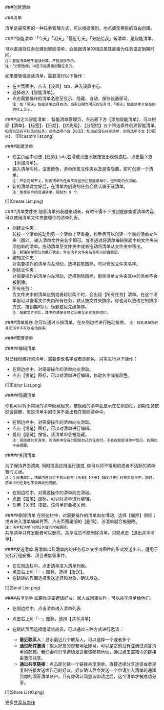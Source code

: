 ###创建清单

###清单

清单是最常用的一种任务管理方式，可以根据类别、地点或使用目的自由创建。

####智能清单
「今天」「明天」「最近七天」「分配给我」等清单，是智能清单。  

可以直接将任务创建到智能清单，会依据清单的相应属性直接为任务设定到期时间。
<br >`注：智能清单是不能被分享、不能被排序的。`
<br >`注：「分配给我」中是不能直接创建任务的。`

如果要管理这些清单，需要进行以下操作：
* 在主页面中，点击【设置】tab，进入设置中心。
* 选择进入【智能清单】。
* 点击需要操作的清单名称至显示、隐藏、自动，保存设置即可。
<br>`注：如「明天」智能清单选择自动，当有日期为明天的任务时，「明天」智能清单才会在侧边栏上显示。`

####自定义智能清单：
智能清单管理页，点击最下方【添加智能清单】，可以根据【清单】、【标签】、【日期】、【优先级】、【分配给】五个筛选条件创建智能清单。
<br >`如当前没有带标签的任务，则筛选项不含【标签】；如当前没有共享清单，则筛选项不含【分配给】。`
![](custom list.png)

####新建清单
* 在主页面中点击【任务】tab,右滑或点击汉堡按钮出现侧边栏，点击最下方【添加清单】。
* 输入清单名称，设置颜色，清单所属文件夹以及是否隐藏，即可创建一个清单。
<br>`注：开启隐藏开关，则该清单的任务不再显示在智能清单中，但到期仍会提醒。`
* 新的清单建立好后，在清单内创建的任务会默认属于该清单。  
`注：免费账户的普通清单，限制为 9 个。`

![](Create List.png)

####清单文件夹
随着清单列表越来越长，有时不得不下拉到底部查看清单内容，可以使用清单文件夹整理你的清单列表。
* 创建文件夹：  
长按一个清单拖动到另一个清单上至重叠，松手后可以创建一个新的清单文件夹（图2），输入清单文件夹名字即可。或者通过将清单编辑界面中的文件夹来添加新的清单。拖动清单至文件夹中或者拖动将清单从文件夹中移出。
<br >`注：新建清单默认为展开状态，单击清单文件夹名称可以折叠收起。`
* 编辑文件夹：  
对需要操作的清单向左滑动，选择铅笔图标，可以修改文件夹名字。
* 删除文件夹：  
对需要操作的清单向左滑动，选择删除图标，删除清单文件夹其中的清单不会被删除。
* 所有任务：  
当文件夹中的清单达到或者超过两个时，会出现【所有任务】清单。在这个清单里可以查看文件夹内所有任务，默认按文件夹排序，你也可以更改它的排序方式，按到期时间、标题或优先级排序。
<br >`注：解散文件夹后，其中的清单会独立出来显示在左侧边栏。`

####清单排序
你可以通过长按清单，在左侧边栏进行拖动排序。
`注：智能清单和已关闭清单不可以拖动排序。`

####管理清单

#####编辑清单

对已经创建好的清单，需要更改名字或者是颜色，只需进行以下操作：
* 在侧边栏中，对需要操作的清单向左滑动。
* 点击【铅笔】图标，可以对清单进行编辑，修改名字或者颜色。

![](Editor List.png)

#####隐藏清单

你也可以将不常用的清单隐藏起来，被隐藏的清单会显示在左侧边栏，到期任务依然会提醒，但是清单中的任务不会出现在智能清单中。
* 在侧边栏中，对需要操作的清单向左滑动。
* 点击【铅笔】图标，可以对清单进行编辑。
* 启用【隐藏】按钮，该清单即会被隐藏。  
`注：若隐藏共享清单，则清单中没有分配给自己的任务时，不会在智能清单中显示，到期也不会提醒。`

#####关闭清单

为了保持界面清爽, 同时提高应用运行速度, 你可以将不常用的或者不活跃的清单暂时关闭。
<br >`注：关闭清单后，清单内任务将不再出现在【所有】【今天】【最近7天】和搜索结果中。同时，清单中的任务也不会再收到提醒。`
* 在侧边栏中，对需要操作的清单向左滑动。
* 点击【铅笔】图标，可以对清单进行编辑。
* 启用【关闭】按钮，该清单即会被关闭。

#####删除清单
在侧边栏中，对需要操作的清单向左滑动，选择【删除】图标；或者进入清单编辑界面，点击页面尾部的【删除】，该清单就会被删除。
<br>`注：清单和清单下的任务会同时被删除。`
<br >共享清单只有发起者可以删除，共享成员不能删除清单，只能点击【退出共享清单】。

####发送清单
将清单以及清单内的任务标以文字或图片的形式发送出去，适用于交代行程安排、项目进度等事件。
* 在左侧边栏中，点击清单进入清单列表。
* 点击右上角「···」图标，选择【发送】。
* 在跳转的界面选择发送途径和对象，确认发送。

![](Send List.png)

####共享清单
如果你需要邀请好友、家人或同事协作，可以共享清单给他们。
* 在侧边栏中，点击清单进入清单列表
* 点击右上角「···」图标，选择【共享清单】
* 在跳转页面选择邀请新成员，可以通过三种方式进行邀请：

   - **最近联系人**：显示最近几个联系人，可以选择一个或者多个
   - **通过邮件邀请**：输入好友的邮箱地址即可，可以是之前没有注册过滴答清单的邮箱。我们会将分享邀请发送至该邮箱地址，通过点击邮箱内的链接来激活共享。
   - **通过共享链接**：点击即创建一个链接共享清单。直接选择分享途径或者是复制链接发送给自己的好友。好友确认后会发送一个申请加入清单的通知到你的滴答清单账户。只有你确认同意该申请之后，这个清单才被成功分享。


![](Share List0.png)

更多[共享与协作](5_share_list.md)